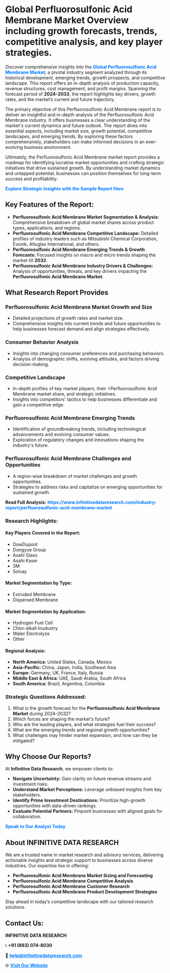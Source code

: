 <h1>Global Perfluorosulfonic Acid Membrane Market Overview including growth forecasts, trends, competitive analysis, and key player strategies.</h1>
<p>
Discover comprehensive insights into the 
<a href="https://www.infinitivedataresearch.com/industry-report/perfluorosulfonic-acid-membrane-market" rel="dofollow" style="color: #007BFF; text-decoration: none;"><strong>Global Perfluorosulfonic Acid Membrane Market</strong></a>, a pivotal industry segment analyzed through its historical development, emerging trends, growth prospects, and competitive landscape. This report offers an in-depth analysis of production capacity, revenue structures, cost management, and profit margins. Spanning the forecast period of <strong>2024–2033</strong>, the report highlights key drivers, growth rates, and the market’s current and future trajectory.
</p>
<p>
The primary objective of this Perfluorosulfonic Acid Membrane report is to deliver an insightful and in-depth analysis of the Perfluorosulfonic Acid Membrane industry. It offers businesses a clear understanding of the market's current dynamics and future outlook. The report dives into essential aspects, including market size, growth potential, competitive landscapes, and emerging trends. By exploring these factors comprehensively, stakeholders can make informed decisions in an ever-evolving business environment.
</p>
<p>
Ultimately, the Perfluorosulfonic Acid Membrane market report provides a roadmap for identifying lucrative market opportunities and crafting strategic initiatives that drive sustained growth. By understanding market dynamics and untapped potential, businesses can position themselves for long-term success and profitability.
</p>
<p>
<a href="https://www.infinitivedataresearch.com/request-sample/reportId=105664" style="color: #007BFF; text-decoration: none;"><strong>Explore Strategic Insights with the Sample Report Here</strong></a>
</p>

<h2>Key Features of the Report:</h2>
<ul>
<li><strong>Perfluorosulfonic Acid Membrane Market Segmentation & Analysis:</strong> Comprehensive breakdown of global market shares across product types, applications, and regions.</li>
<li><strong>Perfluorosulfonic Acid Membrane Competitive Landscape:</strong> Detailed profiles of industry leaders such as Mitsubishi Chemical Corporation, Evonik, Altuglas International, and others.</li>
<li><strong>Perfluorosulfonic Acid Membrane Emerging Trends & Growth Forecasts:</strong> Focused insights on macro and micro trends shaping the market till <strong>2032</strong>.</li>
<li><strong>Perfluorosulfonic Acid Membrane Industry Drivers & Challenges:</strong> Analysis of opportunities, threats, and key drivers impacting the <strong>Perfluorosulfonic Acid Membrane Market</strong>.</li>
</ul>

<h2>What Research Report Provides</h2>
<h3>Perfluorosulfonic Acid Membrane Market Growth and Size</h3>
<ul>
<li>Detailed projections of growth rates and market size.</li>
<li>Comprehensive insights into current trends and future opportunities to help businesses forecast demand and align strategies effectively.</li>
</ul>

<h3>Consumer Behavior Analysis</h3>
<ul>
<li>Insights into changing consumer preferences and purchasing behaviors.</li>
<li>Analysis of demographic shifts, evolving attitudes, and factors driving decision-making.</li>
</ul>

<h3>Competitive Landscape</h3>
<ul>
<li>In-depth profiles of key market players, their >Perfluorosulfonic Acid Membrane market share, and strategic initiatives.</li>
<li>Insights into competitors' tactics to help businesses differentiate and gain a competitive edge.</li>
</ul>

<h3>Perfluorosulfonic Acid Membrane Emerging Trends</h3>
<ul>
<li>Identification of groundbreaking trends, including technological advancements and evolving consumer values.</li>
<li>Exploration of regulatory changes and innovations shaping the industry's future.</li>
</ul>

<h3>Perfluorosulfonic Acid Membrane Challenges and Opportunities</h3>
<ul>
<li>A region-wise breakdown of market challenges and growth opportunities.</li>
<li>Strategies to address risks and capitalize on emerging opportunities for sustained growth.</li>
</ul>
<p><strong>Read Full Analysis:</strong> <a href="https://www.infinitivedataresearch.com/industry-report/perfluorosulfonic-acid-membrane-market" rel="dofollow" style="color: #007BFF; text-decoration: none;"><strong>https://www.infinitivedataresearch.com/industry-report/perfluorosulfonic-acid-membrane-market</strong></a></p>
<h3>Research Highlights:</h3>
<h4>Key Players Covered in the Report:</h4>
<ul><li>DowDupont</li><li>Dongyue Group</li><li>Asahi Glass</li><li>Asahi Kasei</li><li>3M</li><li>Solvay</li></ul>
<h4>Market Segmentation by Type:</h4>
<ul><li>Extruded Membrane</li><li>Dispersed Membrane</li></ul>
<h4>Market Segmentation by Application:</h4>
<ul><li>Hydrogen Fuel Cell</li><li>Chlor-alkali Inudustry</li><li>Water Electrolyze</li><li>Other</li></ul>

<h4>Regional Analysis:</h4>
<ul>
<li><strong>North America:</strong> United States, Canada, Mexico</li>
<li><strong>Asia-Pacific:</strong> China, Japan, India, Southeast Asia</li>
<li><strong>Europe:</strong> Germany, UK, France, Italy, Russia</li>
<li><strong>Middle East & Africa:</strong> UAE, Saudi Arabia, South Africa</li>
<li><strong>South America:</strong> Brazil, Argentina, Colombia</li>
</ul>

<h3>Strategic Questions Addressed:</h3>
<ol>
<li>What is the growth forecast for the <strong>Perfluorosulfonic Acid Membrane Market</strong> during 2024–2032?</li>
<li>Which forces are shaping the market's future?</li>
<li>Who are the leading players, and what strategies fuel their success?</li>
<li>What are the emerging trends and regional growth opportunities?</li>
<li>What challenges may hinder market expansion, and how can they be mitigated?</li>
</ol>

<h2>Why Choose Our Reports?</h2>
<p>At <strong>Infinitive Data Research</strong>, we empower clients to:</p>
<ul>
<li><strong>Navigate Uncertainty:</strong> Gain clarity on future revenue streams and investment risks.</li>
<li><strong>Understand Market Perceptions:</strong> Leverage unbiased insights from key stakeholders.</li>
<li><strong>Identify Prime Investment Destinations:</strong> Prioritize high-growth opportunities with data-driven rankings.</li>
<li><strong>Evaluate Potential Partners:</strong> Pinpoint businesses with aligned goals for collaboration.</li>
</ul>
<p><a href="https://www.infinitivedataresearch.com/industry-report/perfluorosulfonic-acid-membrane-market" rel="dofollow" style="color: #007BFF; text-decoration: none;"><strong>Speak to Our Analyst Today</strong></a></p>

<h2>About INFINITIVE DATA RESEARCH</h2>
<p>We are a trusted name in market research and advisory services, delivering actionable insights and strategic support to businesses across diverse industries. Our expertise lies in offering:</p>
<ul>
<li><strong>Perfluorosulfonic Acid Membrane Market Sizing and Forecasting</strong></li>
<li><strong>Perfluorosulfonic Acid Membrane Competitive Analysis</strong></li>
<li><strong>Perfluorosulfonic Acid Membrane Customer Research</strong></li>
<li><strong>Perfluorosulfonic Acid Membrane Product Development Strategies</strong></li>
</ul>
<p>Stay ahead in today’s competitive landscape with our tailored research solutions.</p>

<h2>Contact Us:</h2>
<p><strong>INFINITIVE DATA RESEARCH</strong></p>
<p>📞 <strong>+91 (883) 074-8030</strong></p>
<p>📧 <strong><a href="mailto:help@infinitivedataresearch.com" style="color: #007BFF;">help@infinitivedataresearch.com</a></strong></p>
<p>🌐 <strong><a href="https://www.infinitivedataresearch.com" rel="dofollow" style="color: #007BFF;">Visit Our Website</a></strong></p>
